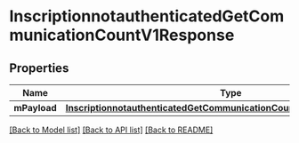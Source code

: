 # InscriptionnotauthenticatedGetCommunicationCountV1Response

## Properties
Name | Type | Description | Notes
------------ | ------------- | ------------- | -------------
**mPayload** | [**InscriptionnotauthenticatedGetCommunicationCountV1ResponseMPayload**](InscriptionnotauthenticatedGetCommunicationCountV1ResponseMPayload.md) |  | 

[[Back to Model list]](../README.md#documentation-for-models) [[Back to API list]](../README.md#documentation-for-api-endpoints) [[Back to README]](../README.md)


